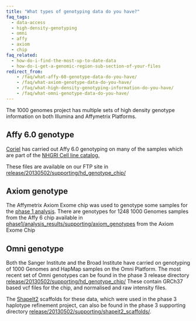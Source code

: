 ```yaml
---
title: "What types of genotyping data do you have?"
faq_tags:
  - data-access
  - high-density-genotyping
  - omni
  - affy
  - axiom
  - chip
faq_related:
  - how-do-i-find-the-most-up-to-date-data
  - how-do-i-get-a-genomic-region-sub-section-of-your-files
redirect_from:
    - /faq/what-affy-60-genotype-data-do-you-have/
    - /faq/what-axiom-genotype-data-do-you-have/
    - /faq/what-high-density-genotyping-information-do-you-have/
    - /faq/what-omni-genotype-data-do-you-have/
---
```


The 1000 genomes project has multiple sets of high density genotype information on both Illumina and Affymetrix Platforms.

## Affy 6.0 genotype

[Coriel](http://ccr.coriell.org/Default.aspx?public=true) has carried out Affy 6.0 genotyping on many of the samples which are part of the [NHGRI Cell line catalog.](http://ccr.coriell.org/Sections/Collections/NHGRI/?SsId=11)

These files are available on our FTP site in [release/20130502/supporting/hd_genotype_chip/](http://ftp.1000genomes.ebi.ac.uk/vol1/ftp/release/20130502/supporting/hd_genotype_chip/)

## Axiom genotype

The Affymetrix Axiom Exome chip was used to genotype some samples for the [phase 1 analysis](http://ftp.1000genomes.ebi.ac.uk/vol1/ftp/phase1). There are genotypes for 1248 1000 Genomes samples from the Affy 6 chip available in [phase1/analysis_results/supporting/axiom_genotypes](http://ftp.1000genomes.ebi.ac.uk/vol1/ftp/phase1/analysis_results/supporting/axiom_genotypes/) from the Axiom Exome Chip

## Omni genotype

Both the Sanger Institute and the Broad Institute have carried on genotyping of 1000 Genomes and HapMap samples on the Omni Platform. The most recent set of Omni genotypes can be found in the phase 3 release directory [release/20130502/supporting/hd_genotype_chip/](ftp://ftp.1000genomes.ebi.ac.uk/vol1/ftp/release/20130502/supporting/hd_genotype_chip/) These contain GRCh37 based vcf files for the chip, and normalised and raw intensity files.

The [ShapeIt2](http://www.shapeit.fr/) scaffolds for these data, which were used in the phase 3 haplotype refinement project, can also be found in the phase 3 supporting directory [release/20130502/supporting/shapeit2_scaffolds/](ftp://ftp.1000genomes.ebi.ac.uk/vol1/ftp/release/20130502/supporting/shapeit2_scaffolds/).

